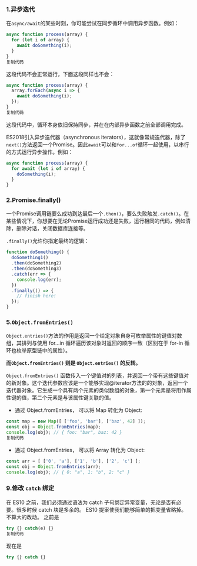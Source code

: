 ### 1.异步迭代

在`async/await`的某些时刻，你可能尝试在同步循环中调用异步函数。例如：

```js
async function process(array) {
  for (let i of array) {
    await doSomething(i);
  }
}
复制代码
```

这段代码不会正常运行，下面这段同样也不会：
```js
async function process(array) {
  array.forEach(async i => {
    await doSomething(i);
  });
}
复制代码
```

这段代码中，循环本身依旧保持同步，并在在内部异步函数之前全部调用完成。

ES2018引入异步迭代器（asynchronous iterators），这就像常规迭代器，除了`next()`方法返回一个Promise。因此`await`可以和`for...of`循环一起使用，以串行的方式运行异步操作。例如：

```js
async function process(array) {
  for await (let i of array) {
    doSomething(i);
  }
}
```

### 2.Promise.finally()

一个Promise调用链要么成功到达最后一个`.then()`，要么失败触发`.catch()`。在某些情况下，你想要在无论Promise运行成功还是失败，运行相同的代码，例如清除，删除对话，关闭数据库连接等。

`.finally()`允许你指定最终的逻辑：

```js
function doSomething() {
  doSomething1()
  .then(doSomething2)
  .then(doSomething3)
  .catch(err => {
    console.log(err);
  })
  .finally(() => {
    // finish here!
  });
}
```

### 5.`Object.fromEntries()`

`Object.entries()`方法的作用是返回一个给定对象自身可枚举属性的键值对数组，其排列与使用 for...in 循环遍历该对象时返回的顺序一致（区别在于 for-in 循环也枚举原型链中的属性）。

**而`Object.fromEntries()` 则是 `Object.entries()` 的反转。**

`Object.fromEntries()` 函数传入一个键值对的列表，并返回一个带有这些键值对的新对象。这个迭代参数应该是一个能够实现@iterator方法的的对象，返回一个迭代器对象。它生成一个具有两个元素的类似数组的对象，第一个元素是将用作属性键的值，第二个元素是与该属性键关联的值。

-   通过 Object.fromEntries， 可以将 Map 转化为 Object:

```js
const map = new Map([ ['foo', 'bar'], ['baz', 42] ]);
const obj = Object.fromEntries(map);
console.log(obj); // { foo: "bar", baz: 42 }
复制代码
```

-   通过 Object.fromEntries， 可以将 Array 转化为 Object:

```js
const arr = [ ['0', 'a'], ['1', 'b'], ['2', 'c'] ];
const obj = Object.fromEntries(arr);
console.log(obj); // { 0: "a", 1: "b", 2: "c" }
```

### 9.修改 `catch` 绑定

在 ES10 之前，我们必须通过语法为 catch 子句绑定异常变量，无论是否有必要。很多时候 catch 块是多余的。 ES10 提案使我们能够简单的把变量省略掉。
不算大的改动。
之前是

```js
try {} catch(e) {}
复制代码
```

现在是

```js
try {} catch {}
```
<!--stackedit_data:
eyJoaXN0b3J5IjpbMjM5Njg5MjExXX0=
-->